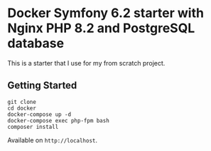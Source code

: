 # Docker Symfony 6.2 starter with Nginx PHP 8.2 and PostgreSQL database

This is a starter that I use for my from scratch project.

## Getting Started

```
git clone
cd docker
docker-compose up -d
docker-compose exec php-fpm bash
composer install
```

Available on `http://localhost`.